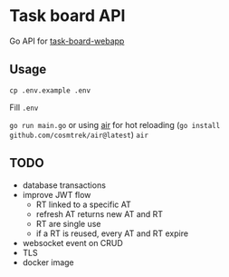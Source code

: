 # Task board API

Go API for [task-board-webapp](https://github.com/LeonardJouve/task-board-webapp)

## Usage
`cp .env.example .env`

Fill `.env`


`go run main.go` or using [air](github.com/cosmtrek/air) for hot reloading (`go install github.com/cosmtrek/air@latest`) `air`

## TODO
- database transactions
- improve JWT flow
    - RT linked to a specific AT
    - refresh AT returns new AT and RT
    - RT are single use
    - if a RT is reused, every AT and RT expire
- websocket event on CRUD
- TLS
- docker image